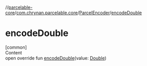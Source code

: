//[parcelable-core](../../index.md)/[com.chrynan.parcelable.core](../index.md)/[ParcelEncoder](index.md)/[encodeDouble](encode-double.md)



# encodeDouble  
[common]  
Content  
open override fun [encodeDouble](encode-double.md)(value: [Double](https://kotlinlang.org/api/latest/jvm/stdlib/kotlin/-double/index.html))  



